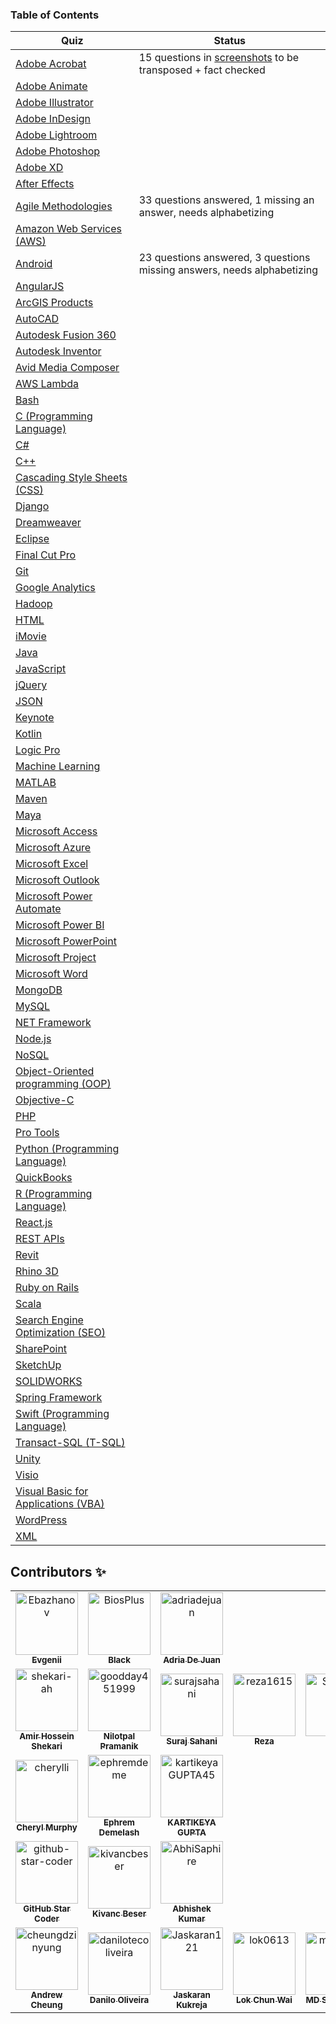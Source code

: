### Table of Contents

| Quiz      |  Status |
| --------- |  ------ |
|[Adobe Acrobat](Adobe%20Acrobat/quiz_key.md)| 15 questions in [screenshots](Adobe%20Acrobat/screenshots_transpose) to be transposed + fact checked |
|[Adobe Animate](Adobe%20Animate/quiz_key.md)|
|[Adobe Illustrator](Adobe%20Illustrator/quiz_key.md)|
|[Adobe InDesign](Adobe%20InDesign/quiz_key.md)|
|[Adobe Lightroom](Adobe%20Lightroom/quiz_key.md)|
|[Adobe Photoshop](Adobe%20Photoshop/quiz_key.md)|
|[Adobe XD](Adobe%20XD/quiz_key.md)|
|[After Effects](After%20Effects/quiz_key.md)|
|[Agile Methodologies](Agile%20Methodologies/quiz_key.md)| 33 questions answered, 1 missing an answer, needs alphabetizing |
|[Amazon Web Services (AWS)](Amazon%20Web%20Services%20(AWS)/quiz_key.md)|
|[Android](Android/quiz_key.md)| 23 questions answered, 3 questions missing answers, needs alphabetizing |
|[AngularJS](AngularJS/quiz_key.md)|
|[ArcGIS Products](ArcGIS%20Products/quiz_key.md)|
|[AutoCAD](AutoCAD/quiz_key.md)|
|[Autodesk Fusion 360](Autodesk%20Fusion%20360/quiz_key.md)|
|[Autodesk Inventor](Autodesk%20Inventor/quiz_key.md)|
|[Avid Media Composer](Avid%20Media%20Composer/quiz_key.md)|
|[AWS Lambda](AWS%20Lambda/quiz_key.md)|
|[Bash](Bash/quiz_key.md)|
|[C (Programming Language)](C%20(Programming%20Language)/quiz_key.md)|
|[C#](C#/quiz_key.md)|
|[C++](C++/quiz_key.md)|
|[Cascading Style Sheets (CSS)](Cascading%20Style%20Sheets%20(CSS)/quiz_key.md)|
|[Django](Django/quiz_key.md)|
|[Dreamweaver](Dreamweaver/quiz_key.md)|
|[Eclipse](Eclipse/quiz_key.md)|
|[Final Cut Pro](Final%20Cut%20Pro/quiz_key.md)|
|[Git](Git/quiz_key.md)|
|[Google Analytics](Google%20Analytics/quiz_key.md)|
|[Hadoop](Hadoop/quiz_key.md)|
|[HTML](HTML/quiz_key.md)|
|[iMovie](iMovie/quiz_key.md)|
|[Java](Java/quiz_key.md)|
|[JavaScript](JavaScript/quiz_key.md)|
|[jQuery](jQuery/quiz_key.md)|
|[JSON](JSON/quiz_key.md)|
|[Keynote](Keynote/quiz_key.md)|
|[Kotlin](Kotlin/quiz_key.md)|
|[Logic Pro](Logic%20Pro/quiz_key.md)|
|[Machine Learning](Machine%20Learning/quiz_key.md)|
|[MATLAB](MATLAB/quiz_key.md)|
|[Maven](Maven/quiz_key.md)|
|[Maya](Maya/quiz_key.md)|
|[Microsoft Access](Microsoft%20Access/quiz_key.md)|
|[Microsoft Azure](Microsoft%20Azure/quiz_key.md)|
|[Microsoft Excel](Microsoft%20Excel/quiz_key.md)|
|[Microsoft Outlook](Microsoft%20Outlook/quiz_key.md)|
|[Microsoft Power Automate](Microsoft%20Power%20Automate/quiz_key.md)|
|[Microsoft Power BI](Microsoft%20Power%20BI/quiz_key.md)|
|[Microsoft PowerPoint](Microsoft%20PowerPoint/quiz_key.md)|
|[Microsoft Project](Microsoft%20Project/quiz_key.md)|
|[Microsoft Word](Microsoft%20Word/quiz_key.md)|
|[MongoDB](MongoDB/quiz_key.md)|
|[MySQL](MySQL/quiz_key.md)|
|[NET Framework](NET%20Framework/quiz_key.md)|
|[Node.js](Node.js/quiz_key.md)|
|[NoSQL](NoSQL/quiz_key.md)|
|[Object-Oriented programming (OOP)](Object-Oriented%20programming%20(OOP)/quiz_key.md)|
|[Objective-C](Objective-C/quiz_key.md)|
|[PHP](PHP/quiz_key.md)|
|[Pro Tools](Pro%20Tools/quiz_key.md)|
|[Python (Programming Language)](Python%20(Programming%20Language)/quiz_key.md)|
|[QuickBooks](QuickBooks/quiz_key.md)|
|[R (Programming Language)](R%20(Programming%20Language)/quiz_key.md)|
|[React.js](React.js/quiz_key.md)|
|[REST APIs](REST%20APIs/quiz_key.md)|
|[Revit](Revit/quiz_key.md)|
|[Rhino 3D](Rhino%203D/quiz_key.md)|
|[Ruby on Rails](Ruby%20on%20Rails/quiz_key.md)|
|[Scala](Scala/quiz_key.md)|
|[Search Engine Optimization (SEO)](Search%20Engine%20Optimization%20(SEO)/quiz_key.md)|
|[SharePoint](SharePoint/quiz_key.md)|
|[SketchUp](SketchUp/quiz_key.md)|
|[SOLIDWORKS](SOLIDWORKS/quiz_key.md)|
|[Spring Framework](Spring%20Framework/quiz_key.md)|
|[Swift (Programming Language)](Swift%20(Programming%20Language)/quiz_key.md)|
|[Transact-SQL (T-SQL)](Transact-SQL%20(T-SQL)/quiz_key.md)|
|[Unity](Unity/quiz_key.md)|
|[Visio](Visio/quiz_key.md)|
|[Visual Basic for Applications (VBA)](Visual%20Basic%20for%20Applications%20(VBA)/quiz_key.md)
|[WordPress](WordPress/quiz_key.md)|
|[XML](XML/quiz_key.md)|
## Contributors :sparkles:
<table>
<tr>
                <td align="center">
                    <a href="https://github.com/Ebazhanov">
                        <img src="https://avatars2.githubusercontent.com/u/13170022?v=4" width="100;" alt="Ebazhanov"/>
                        <br />
                        <sub><b>Evgenii</b></sub>
                    </a>
                </td>
                <td align="center">
                    <a href="https://github.com/BiosPlus">
                        <img src="https://avatars3.githubusercontent.com/u/9003059?v=4" width="100;" alt="BiosPlus"/>
                        <br />
                        <sub><b>Black</b></sub>
                    </a>
                </td>
                <td align="center">
                    <a href="https://github.com/adriadejuan">
                        <img src="https://avatars2.githubusercontent.com/u/59417678?v=4" width="100;" alt="adriadejuan"/>
                        <br />
                        <sub><b>Adria De Juan</b></sub>
                    </a>
                </td></tr>
<tr>
                <td align="center">
                    <a href="https://github.com/shekari-ah">
                        <img src="https://avatars0.githubusercontent.com/u/61600246?v=4" width="100;" alt="shekari-ah"/>
                        <br />
                        <sub><b>Amir Hossein Shekari</b></sub>
                    </a>
                </td>
                <td align="center">
                    <a href="https://github.com/goodday451999">
                        <img src="https://avatars1.githubusercontent.com/u/33095476?v=4" width="100;" alt="goodday451999"/>
                        <br />
                        <sub><b>Nilotpal Pramanik</b></sub>
                    </a>
                </td>
                <td align="center">
                    <a href="https://github.com/surajsahani">
                        <img src="https://avatars3.githubusercontent.com/u/22853459?v=4" width="100;" alt="surajsahani"/>
                        <br />
                        <sub><b>Suraj Sahani</b></sub>
                    </a>
                </td>
                <td align="center">
                    <a href="https://github.com/reza1615">
                        <img src="https://avatars0.githubusercontent.com/u/2202483?v=4" width="100;" alt="reza1615"/>
                        <br />
                        <sub><b>Reza</b></sub>
                    </a>
                </td>
                <td align="center">
                    <a href="https://github.com/SlavaSD">
                        <img src="https://avatars2.githubusercontent.com/u/38739299?v=4" width="100;" alt="SlavaSD"/>
                        <br />
                        <sub><b>Slava</b></sub>
                    </a>
                </td></tr>
<tr>
                <td align="center">
                    <a href="https://github.com/cherylli">
                        <img src="https://avatars2.githubusercontent.com/u/6191116?v=4" width="100;" alt="cherylli"/>
                        <br />
                        <sub><b>Cheryl Murphy</b></sub>
                    </a>
                </td>
                <td align="center">
                    <a href="https://github.com/ephremdeme">
                        <img src="https://avatars1.githubusercontent.com/u/38384199?v=4" width="100;" alt="ephremdeme"/>
                        <br />
                        <sub><b>Ephrem Demelash</b></sub>
                    </a>
                </td>
                <td align="center">
                    <a href="https://github.com/kartikeyaGUPTA45">
                        <img src="https://avatars2.githubusercontent.com/u/55397207?v=4" width="100;" alt="kartikeyaGUPTA45"/>
                        <br />
                        <sub><b>KARTIKEYA GUPTA</b></sub>
                    </a>
                </td></tr>
<tr>
                <td align="center">
                    <a href="https://github.com/github-star-coder">
                        <img src="https://avatars2.githubusercontent.com/u/68719147?v=4" width="100;" alt="github-star-coder"/>
                        <br />
                        <sub><b>GitHub Star Coder</b></sub>
                    </a>
                </td>
                <td align="center">
                    <a href="https://github.com/kivancbeser">
                        <img src="https://avatars0.githubusercontent.com/u/16528400?v=4" width="100;" alt="kivancbeser"/>
                        <br />
                        <sub><b>Kivanc Beser</b></sub>
                    </a>
                </td>
                <td align="center">
                    <a href="https://github.com/AbhiSaphire">
                        <img src="https://avatars3.githubusercontent.com/u/43245214?v=4" width="100;" alt="AbhiSaphire"/>
                        <br />
                        <sub><b>Abhishek Kumar</b></sub>
                    </a>
                </td></tr>
<tr>
                <td align="center">
                    <a href="https://github.com/cheungdzinyung">
                        <img src="https://avatars1.githubusercontent.com/u/24264186?v=4" width="100;" alt="cheungdzinyung"/>
                        <br />
                        <sub><b>Andrew Cheung</b></sub>
                    </a>
                </td>
                <td align="center">
                    <a href="https://github.com/danilotecoliveira">
                        <img src="https://avatars3.githubusercontent.com/u/8810413?v=4" width="100;" alt="danilotecoliveira"/>
                        <br />
                        <sub><b>Danilo Oliveira</b></sub>
                    </a>
                </td>
                <td align="center">
                    <a href="https://github.com/Jaskaran121">
                        <img src="https://avatars1.githubusercontent.com/u/35613378?v=4" width="100;" alt="Jaskaran121"/>
                        <br />
                        <sub><b>Jaskaran Kukreja</b></sub>
                    </a>
                </td>
                <td align="center">
                    <a href="https://github.com/lok0613">
                        <img src="https://avatars0.githubusercontent.com/u/6286158?v=4" width="100;" alt="lok0613"/>
                        <br />
                        <sub><b>Lok Chun Wai</b></sub>
                    </a>
                </td>
                <td align="center">
                    <a href="https://github.com/mdsaifalam96">
                        <img src="https://avatars1.githubusercontent.com/u/38750964?v=4" width="100;" alt="mdsaifalam96"/>
                        <br />
                        <sub><b>MD SAIF ALAM</b></sub>
                    </a>
                </td></tr>
</table>

